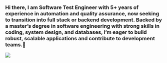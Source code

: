 ### Hi there, I am Software Test Engineer with 5+ years of experience in automation and quality assurance, now seeking to transition into full stack or backend development. Backed by a master’s degree in software engineering with strong skills in coding, system design, and databases, I’m eager to build robust, scalable applications and contribute to development teams.👋

![](https://komarev.com/ghpvc/?username=nikhiluppala&color=blue)

<!--
**nikhiluppala/nikhiluppala** is a ✨ _special_ ✨ repository because its `README.md` (this file) appears on your GitHub profile.

Here are some ideas to get you started:

- 🔭 I’m currently working on ...
- 🌱 I’m currently learning ...
- 👯 I’m looking to collaborate on ...
- 🤔 I’m looking for help with ...
- 💬 Ask me about ...
- 📫 How to reach me: ...
- 😄 Pronouns: ...
- ⚡ Fun fact: ...
-->



